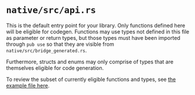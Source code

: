 # `native/src/api.rs`

This is the default entry point for your library. Only functions defined here will be eligible for codegen.
Functions may use types not defined in this file as parameter or return types, but those types must have
been imported through `pub use` so that they are visible from `native/src/bridge_generated.rs`.

Furthermore, structs and enums may only comprise of types that are themselves
eligible for code generation.

To review the subset of currently eligible functions and types, see [the example file here](https://github.com/fzyzcjy/flutter_rust_bridge/blob/master/frb_example/pure_dart/rust/src/api.rs).